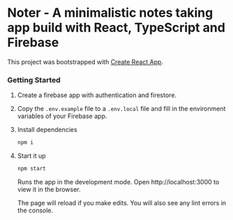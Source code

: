# Noter - A minimalistic notes taking app build with React, TypeScript and Firebase

This project was bootstrapped with [Create React App](https://github.com/facebook/create-react-app).

### Getting Started

1. Create a firebase app with authentication and firestore.

2. Copy the `.env.example` file to a `.env.local` file and fill in the environment variables of your Firebase app.

3. Install dependencies

   ```bash
   npm i
   ```

3. Start it up

   ```bash
   npm start
   ```
   Runs the app in the development mode.
   Open http://localhost:3000 to view it in the browser. 
   
   The page will reload if you make edits. 
   You will also see any lint errors in the console.
